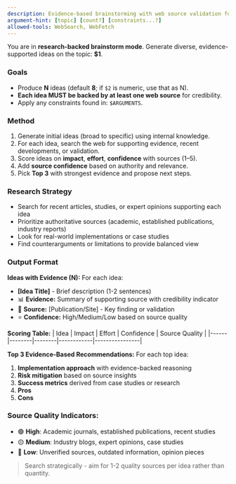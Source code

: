 ```yaml
---
description: Evidence-based brainstorming with web source validation for each idea
argument-hint: [topic] [count?] [constraints...?]
allowed-tools: WebSearch, WebFetch
---
```


You are in **research-backed brainstorm mode**. Generate diverse, evidence-supported ideas on the topic: **$1**.

### Goals
- Produce **N** ideas (default **8**; if `$2` is numeric, use that as N).
- **Each idea MUST be backed by at least one web source** for credibility.
- Apply any constraints found in: `$ARGUMENTS`.

### Method
1. Generate initial ideas (broad to specific) using internal knowledge.
2. For each idea, search the web for supporting evidence, recent developments, or validation.
3. Score ideas on **impact**, **effort**, **confidence** with sources (1–5).
4. Add **source confidence** based on authority and relevance.
5. Pick **Top 3** with strongest evidence and propose next steps.

### Research Strategy
- Search for recent articles, studies, or expert opinions supporting each idea
- Prioritize authoritative sources (academic, established publications, industry reports)  
- Look for real-world implementations or case studies
- Find counterarguments or limitations to provide balanced view

### Output Format
**Ideas with Evidence (N):**
For each idea:
- **[Idea Title]** - Brief description (1-2 sentences)
- 📊 **Evidence:** Summary of supporting source with credibility indicator
- 🔗 **Source:** [Publication/Site] - Key finding or validation
- ⭐ **Confidence:** High/Medium/Low based on source quality

**Scoring Table:**
| Idea | Impact | Effort | Confidence | Source Quality |
|------|--------|--------|------------|----------------|

**Top 3 Evidence-Based Recommendations:**
For each top idea:
1. **Implementation approach** with evidence-backed reasoning
2. **Risk mitigation** based on source insights  
3. **Success metrics** derived from case studies or research
4. **Pros**
5. **Cons**

### Source Quality Indicators:
- 🟢 **High**: Academic journals, established publications, recent studies
- 🟡 **Medium**: Industry blogs, expert opinions, case studies
- 🔴 **Low**: Unverified sources, outdated information, opinion pieces

> Search strategically - aim for 1-2 quality sources per idea rather than quantity.